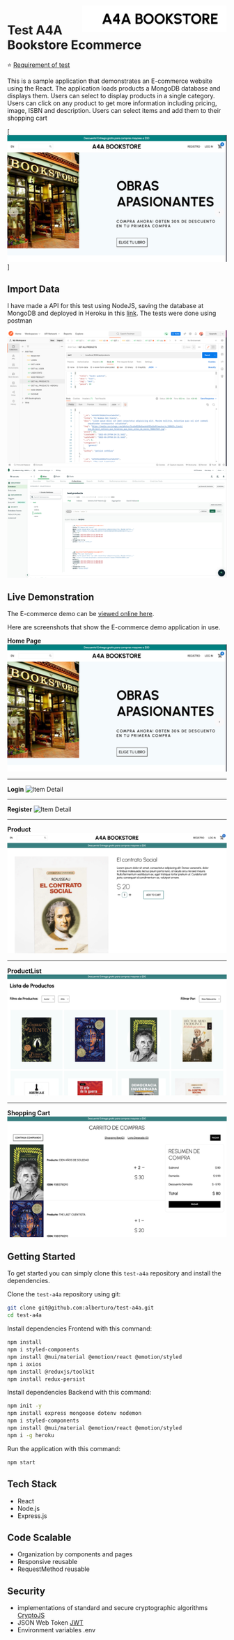 <a href="#">
    <img src="./src/assets/img/logo.png" alt="landingA4A-BookStore" align="right" height="60" />
</a>

# Test A4A Bookstore Ecommerce


:star: [Requirement of test](https://groovy-dahlia-91d.notion.site/Frontend-Engineer-9af0a177379e4ff8a7a74d3a84dc4ac9)

This is a sample application that demonstrates an E-commerce website using the React. The application loads products a MongoDB database and displays them. Users can select to display products in a single category. Users can click on any product to get more information including pricing, image, ISBN and description. Users can select items and add them to their shopping cart

[![A4A Bookstore](./src/assets/img/landing.png)]



## Import Data
I have made a API for this test using NodeJS, saving the database at MongoDB and deployed in Heroku in this [link](https://obscure-anchorage-32277.herokuapp.com/api/). The tests were done using postman

![API Tests](./src/assets/img/postman.png "postman")
![MongoDB](./src/assets/img/mongoDB.png "MongoDB")

## Live Demonstration

The E-commerce demo can be [viewed online here](https://ecommerce-a4a-test.netlify.app/).

Here are screenshots that show the E-commerce demo application in use.


**Home Page**
![Home Page](./src/assets/img/landing.png "Home Page")

---

**Login**
![Item Detail](./src/assets/img/login.png "Login")

---

**Register**
![Item Detail](./src/assets/img/Register.png "Register")

---

**Product**
![Item Detail](./src/assets/img/Product.png "Product")

---

**ProductList**
![Item Detail](./src/assets/img/ProductList.png "ProductList")

---

**Shopping Cart**
![Shopping Cart](./src/assets/img/Cart.png "Shopping Cart")

## Getting Started
To get started  you can simply clone this `test-a4a` repository and install the dependencies.

Clone the `test-a4a` repository using git:

```bash
git clone git@github.com:alberturo/test-a4a.git
cd test-a4a
```

Install dependencies Frontend with this command:
```bash
npm install
npm i styled-components
npm install @mui/material @emotion/react @emotion/styled
npm i axios
npm install @reduxjs/toolkit
npm install redux-persist

```

Install dependencies Backend with this command:
```bash
npm init -y
npm install express mongoose dotenv nodemon
npm i styled-components
npm install @mui/material @emotion/react @emotion/styled
npm i -g heroku
```

Run the application with this command:
```bash
npm start

```

## Tech Stack
* React
* Node.js
* Express.js

## Code Scalable
* Organization by components and pages
* Responsive reusable
* RequestMethod reusable

## Security
* implementations of standard and secure cryptographic algorithms [CryptoJS](https://www.npmjs.com/package/crypto-js)
* JSON Web Token [JWT](https://www.npmjs.com/package/jsonwebtoken)
* Environment variables .env